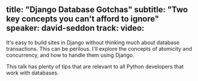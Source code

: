 title: "Django Database Gotchas"
subtitle: "Two key concepts you can't afford to ignore"
speaker: david-seddon
track: 
video:
---
It's easy to build sites in Django without thinking much about database transactions. This can be perilous. I'll explore the concepts of atomicity and concurrency, and how to handle them using Django.

This talk has plenty of tips that are relevant to all Python developers that work with databases.